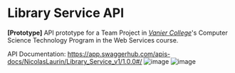# Library Service API
<b>[Prototype]</b>
API prototype for a Team Project in <a href="https://www.vaniercollege.qc.ca/"><i>Vanier College</i></a>'s Computer Science Technology Program in the Web Services course.


API Documentation: https://app.swaggerhub.com/apis-docs/NicolasLaurin/Library_Service_v1/1.0.0#/
![image](https://user-images.githubusercontent.com/54424767/146691761-f4fe9082-8d5b-44b3-84ad-e48cb9f50d91.png)
![image](https://user-images.githubusercontent.com/54424767/146691767-c7cca089-fc6d-4b13-a446-4df375abc9e8.png)
